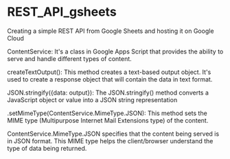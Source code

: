 # REST_API_gsheets
Creating a simple REST API from Google Sheets and hosting it on Google Cloud

ContentService: It's a class in Google Apps Script that provides the ability 
to serve and handle different types of content.

createTextOutput(): This method creates a text-based output object. 
It's used to create a response object that will contain the data in text format.

JSON.stringify({data: output}): The JSON.stringify() method converts a JavaScript object 
or value into a JSON string representation

.setMimeType(ContentService.MimeType.JSON): This method sets the 
MIME type (Multipurpose Internet Mail Extensions type) of the content. 

ContentService.MimeType.JSON specifies that the content being served is in JSON format. 
This MIME type helps the client/browser understand the type of data being returned.
